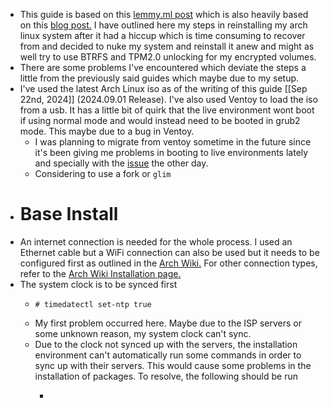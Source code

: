 - This guide is based on this [lemmy.ml post](https://lemmy.ml/post/61254) which is also heavily based on this [blog post.](https://nerdstuff.org/posts/2020/2020-004_arch_linux_luks_btrfs_systemd-boot/) I have outlined here my steps in reinstalling my arch linux system after it had a hiccup which is time consuming to recover from and decided to nuke my system and reinstall it anew and might as well try to use BTRFS and TPM2.0 unlocking for my encrypted volumes.
- There are some problems I've encountered which deviate the steps a little from the previously said guides which maybe due to my setup.
- I've used the latest Arch Linux iso as of the writing of this guide [[Sep 22nd, 2024]] (2024.09.01 Release). I've also used Ventoy to load the iso from a usb. It has a little bit of quirk that the live environment wont boot if using normal mode and would instead need to be booted in grub2 mode. This maybe due to a bug in Ventoy.
	- I was planning to migrate from ventoy sometime in the future since it's been giving me problems in booting to live environments lately and specially with the [issue](https://lemmy.ml/post/20404494) the other day.
	- Considering to use a fork or `glim`
- # Base Install
- An internet connection is needed for the whole process. I used an Ethernet cable but a WiFi connection can also be used but it needs to be configured first as outlined in the [Arch Wiki.](https://wiki.archlinux.org/title/Iwd#iwctl) For other connection types, refer to the [Arch Wiki Installation page.](https://wiki.archlinux.org/title/Installation_guide#Connect_to_the_internet)
- The system clock is to be synced first
	- ```
	  # timedatectl set-ntp true
	  ```
	- My first problem occurred here. Maybe due to the ISP servers or some unknown reason, my system clock can't sync.
	- Due to the clock not synced up with the servers, the installation environment can't automatically run some commands in order to sync up with their servers. This would cause some problems in the installation of packages. To resolve, the following should be run
		- ```
		  ```